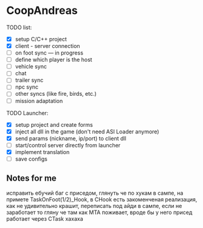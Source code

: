 # CoopAndreas
TODO list:
- [X] setup C/C++ project
- [X] client - server connection
- [ ] on foot sync   —   in progress
- [ ] define which player is the host
- [ ] vehicle sync
- [ ] chat
- [ ] trailer sync
- [ ] npc sync
- [ ] other syncs (like fire, birds, etc.)
- [ ] mission adaptation

TODO Launcher:
- [X] setup project and create forms
- [X] inject all dll in the game (don't need ASI Loader anymore)
- [X] send params (nickname, ip/port) to client dll
- [ ] start/control server directly from launcher
- [X] implement translation
- [ ] save configs

## Notes for me

исправить ебучий баг с приседом, глянуть че по хукам в сампе, на примете TaskOnFoot(1/2)_Hook, в CHook есть закоменченая реализация, как не удивительно крашит, переписать под айди в сампе, если не заработает то гляну че там как МТА поживает, вроде бы у него присед работает через CTask хахаха

